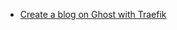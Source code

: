 








- [Create a blog on Ghost with Traefik](https://hexo.aufomm.com/2019/10/05/Create-a-blog-on-Ghost-with-Traefik/)







